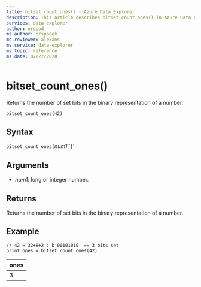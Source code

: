 ```yaml
---
title: bitset_count_ones() - Azure Data Explorer
description: This article describes bitset_count_ones() in Azure Data Explorer.
services: data-explorer
author: orspod
ms.author: orspodek
ms.reviewer: alexans
ms.service: data-explorer
ms.topic: reference
ms.date: 02/22/2020
---
```

# bitset_count_ones()

Returns the number of set bits in the binary representation of a number.

```kusto
bitset_count_ones(42)
```

## Syntax

`bitset_count_ones(`*num1*``)`

## Arguments

* *num1*: long or integer number.

## Returns

Returns the number of set bits in the binary representation of a number.

## Example

<!-- csl: https://help.kusto.windows.net/Samples -->
```kusto
// 42 = 32+8+2 : b'00101010' == 3 bits set
print ones = bitset_count_ones(42) 
```

|ones|
|---|
|3|
